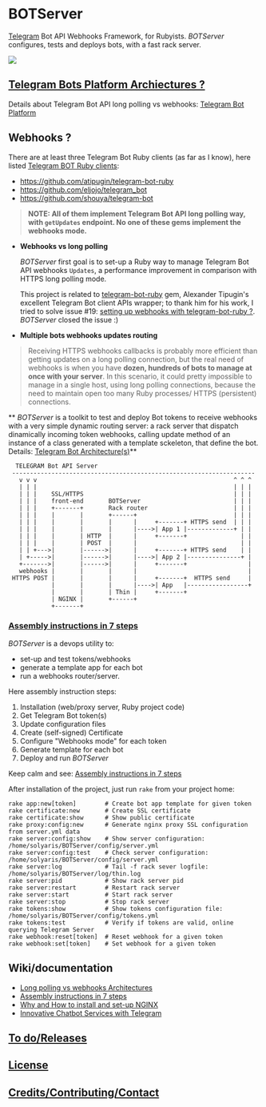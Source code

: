 # BOTServer 

[Telegram](http://Telegram.org) Bot API Webhooks Framework, for Rubyists.
_BOTServer_ configures, tests and deploys bots, with a fast rack server.

![](https://github.com/solyaris/BOTServer/blob/master/wiki/BOTServer.png)

## [Telegram Bots Platform Archiectures ?](https://github.com/solyaris/BOTServer/blob/master/wiki/architectures.md)

Details about Telegram Bot API long polling vs webhooks: [Telegram Bot Platform](https://github.com/solyaris/BOTServer/blob/master/wiki/architectures.md)

## Webhooks ?

There are at least three Telegram Bot Ruby clients (as far as I know), here listed [Telegram BOT Ruby clients](https://twitter.com/solyarisoftware/status/661557797583233024):
* https://github.com/atipugin/telegram-bot-ruby
* https://github.com/eljojo/telegram_bot
* https://github.com/shouya/telegram-bot

> **NOTE: 
> All of them implement Telegram Bot API long polling way, with `getUpdates` endpoint. 
> No one of these gems implement the webhooks mode.**


* **Webhooks vs long polling**

  _BOTServer_ first goal is to set-up a Ruby way to manage Telegram Bot API webhooks `Updates`, a performance improvement in comparison with HTTPS long polling mode. 

  This project is related to [telegram-bot-ruby](https://github.com/atipugin/telegram-bot-ruby) gem, Alexander Tipugin's excellent Telegram Bot client APIs wrapper; to thank him for his work, I tried to solve issue #19: [setting up webhooks with telegram-bot-ruby ?](https://github.com/atipugin/telegram-bot-ruby/issues/19). _BOTServer_ closed the issue :)

*  **Multiple bots webhooks updates routing**

  > Receiving HTTPS webhooks callbacks is probably more efficient than getting updates on a long polling connection, but the real need of webhooks is when you have **dozen, hundreds of bots to manage at once with your server**. In this scenario, it could pretty impossible to manage in a single host, using long polling connections, because the need to maintain open too many Ruby processes/ HTTPS (persistent) connections. 

  ** *BOTServer* is a toolkit to test and deploy Bot tokens to receive webhooks with a very simple dynamic routing server: a rack server that dispatch dinamically incoming token webhooks, calling update method of an instance of a class generated with a template sckeleton, that define the bot. Details: [Telegram Bot Architecture(s)](https://github.com/solyaris/BOTServer/blob/master/wiki/architectures.md)**

```
  TELEGRAM Bot API Server                         
 --------------------------------------------------------------------
   v v v                                                       ^ ^ ^
   | | |                                                       | | |
   | | |    SSL/HTTPS                                          | | | 
   | | |    front-end       BOTServer                          | | |
   | | |    +-------+       Rack router                        | | |
   | | |    |       |       +------+                           | | |
   | | |    |       |       |      |     +-------+ HTTPS send  | | |
   | | |    |       |       |      |---->| App 1 |-------------+ | |
   | | |    |       | HTTP  |      |     +-------+               | |
   | | |    |       | POST  |      |                             | |
   | | +--->|       |------>|      |     +-------+ HTTPS send    | |
   | +----->|       |------>|      |---->| App 2 |---------------+ |
   +------->|       |------>|      |     +-------+                 |
   webhooks |       |       |      |                               |
 HTTPS POST |       |       |      |     +-------+  HTTPS send     |
            |       |       |      |---->| App   |-----------------+
            |       |       | Thin |     +-------+
            | NGINX |       +------+
            +-------+       
```

### [Assembly instructions in 7 steps](https://github.com/solyaris/BOTServer/blob/master/wiki/usage.md)

_BOTServer_ is a devops utility to: 

* set-up and test tokens/webhooks
* generate a template app for each bot
* run a webhooks router/server. 

Here assembly instruction steps: 

1. Installation (web/proxy server, Ruby project code)
2. Get Telegram Bot token(s)
3. Update configuration files
4. Create (self-signed) Certificate
5. Configure "Webhooks mode" for each token
6. Generate template for each bot
7. Deploy and run _BOTServer_

Keep calm and see: [Assembly instructions in 7 steps](https://github.com/solyaris/BOTServer/blob/master/wiki/usage.md)

After installation of the project, just run `rake` from your project home: 
```
rake app:new[token]        # Create bot app template for given token
rake certificate:new       # Create SSL certificate
rake certificate:show      # Show public certificate
rake proxy:config:new      # Generate nginx proxy SSL configuration from server.yml data
rake server:config:show    # Show server configuration: /home/solyaris/BOTServer/config/server.yml
rake server:config:test    # Check server configuration: /home/solyaris/BOTServer/config/server.yml
rake server:log            # Tail -f rack sever logfile: /home/solyaris/BOTServer/log/thin.log
rake server:pid            # Show rack server pid
rake server:restart        # Restart rack server
rake server:start          # Start rack server
rake server:stop           # Stop rack server
rake tokens:show           # Show tokens configuration file: /home/solyaris/BOTServer/config/tokens.yml
rake tokens:test           # Verify if tokens are valid, online querying Telegram Server
rake webhook:reset[token]  # Reset webhook for a given token
rake webhook:set[token]    # Set webhook for a given token
```

## Wiki/documentation

* [Long polling vs webhooks Architectures](https://github.com/solyaris/BOTServer/blob/master/wiki/architectures.md)
* [Assembly instructions in 7 steps](https://github.com/solyaris/BOTServer/blob/master/wiki/usage.md)
* [Why and How to install and set-up NGINX](https://github.com/solyaris/BOTServer/blob/master/wiki/nginx.md)
* [Innovative Chatbot Services with Telegram](https://github.com/solyaris/BOTServer/blob/master/wiki/services.md)

## [To do/Releases](https://github.com/solyaris/BOTServer/blob/master/wiki/changelog.md)

## [License](http://www.opensource.org/licenses/mit-license)

## [Credits/Contributing/Contact](https://github.com/solyaris/BOTServer/blob/master/wiki/contact.md)
